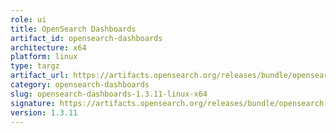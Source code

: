 ```yaml
---
role: ui
title: OpenSearch Dashboards
artifact_id: opensearch-dashboards
architecture: x64
platform: linux
type: targz
artifact_url: https://artifacts.opensearch.org/releases/bundle/opensearch-dashboards/1.3.11/opensearch-dashboards-1.3.11-linux-x64.tar.gz
category: opensearch-dashboards
slug: opensearch-dashboards-1.3.11-linux-x64
signature: https://artifacts.opensearch.org/releases/bundle/opensearch-dashboards/1.3.11/opensearch-dashboards-1.3.11-linux-x64.tar.gz.sig
version: 1.3.11
---
```



